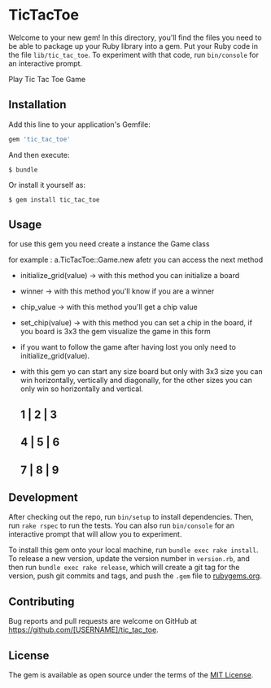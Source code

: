 # TicTacToe

Welcome to your new gem! In this directory, you'll find the files you need to be able to package up your Ruby library into a gem. Put your Ruby code in the file `lib/tic_tac_toe`. To experiment with that code, run `bin/console` for an interactive prompt.

Play Tic Tac Toe Game

## Installation

Add this line to your application's Gemfile:

```ruby
gem 'tic_tac_toe'
```

And then execute:

    $ bundle

Or install it yourself as:

    $ gem install tic_tac_toe

## Usage

for use this gem you need create a instance the Game class

for example : a.TicTacToe::Game.new
afetr you can access the next method

- initialize_grid(value) -> with this method you can initialize a board
- winner -> with this method you'll know if you are a winner
- chip_value -> with this method you'll get a chip value
- set_chip(value) -> with this method you can set a chip in the board,
  if you board is 3x3 the gem visualize the game in this form
- if you want to follow the game after having lost you only need to
  initialize_grid(value).

- with this gem yo can start any size board but only with 3x3 size you
  can win horizontally, vertically and diagonally, for the other sizes you
  can only win so horizontally and vertical.

   1 | 2 | 3
   ---------
   4 | 5 | 6
   ---------
   7 | 8 | 9
   ---------

## Development

After checking out the repo, run `bin/setup` to install dependencies. Then, run `rake rspec` to run the tests. You can also run `bin/console` for an interactive prompt that will allow you to experiment.

To install this gem onto your local machine, run `bundle exec rake install`. To release a new version, update the version number in `version.rb`, and then run `bundle exec rake release`, which will create a git tag for the version, push git commits and tags, and push the `.gem` file to [rubygems.org](https://rubygems.org).

## Contributing

Bug reports and pull requests are welcome on GitHub at https://github.com/[USERNAME]/tic_tac_toe.


## License

The gem is available as open source under the terms of the [MIT License](http://opensource.org/licenses/MIT).

